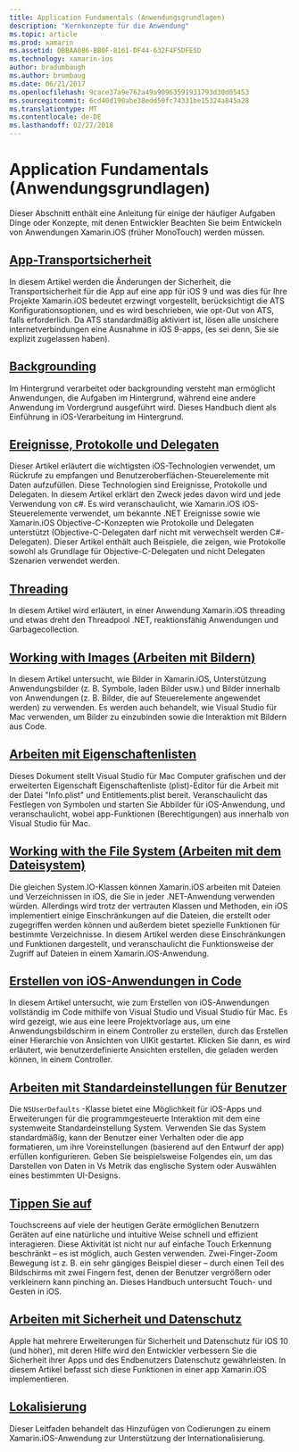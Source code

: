 ```yaml
---
title: Application Fundamentals (Anwendungsgrundlagen)
description: "Kernkonzepte für die Anwendung"
ms.topic: article
ms.prod: xamarin
ms.assetid: DBBAA086-BB0F-8161-DF44-632F4F5DFE5D
ms.technology: xamarin-ios
author: bradumbaugh
ms.author: brumbaug
ms.date: 06/21/2017
ms.openlocfilehash: 9cace37a9e762a49a90963591931793d30d05453
ms.sourcegitcommit: 6cd40d190abe38edd50fc74331be15324a845a28
ms.translationtype: MT
ms.contentlocale: de-DE
ms.lasthandoff: 02/27/2018
---
```

# <a name="application-fundamentals"></a>Application Fundamentals (Anwendungsgrundlagen)

Dieser Abschnitt enthält eine Anleitung für einige der häufiger Aufgaben Dinge oder Konzepte, mit denen Entwickler Beachten Sie beim Entwickeln von Anwendungen Xamarin.iOS (früher MonoTouch) werden müssen.

## <a name="app-transport-securityiosapp-fundamentalsatsmd"></a>[App-Transportsicherheit](~/ios/app-fundamentals/ats.md)

In diesem Artikel werden die Änderungen der Sicherheit, die Transportsicherheit für die App auf eine app für iOS 9 und was dies für Ihre Projekte Xamarin.iOS bedeutet erzwingt vorgestellt, berücksichtigt die ATS Konfigurationsoptionen, und es wird beschrieben, wie opt-Out von ATS, falls erforderlich. Da ATS standardmäßig aktiviert ist, lösen alle unsichere internetverbindungen eine Ausnahme in iOS 9-apps, (es sei denn, Sie sie explizit zugelassen haben).


## <a name="backgroundingiosapp-fundamentalsbackgroundingindexmd"></a>[Backgrounding](~/ios/app-fundamentals/backgrounding/index.md)

Im Hintergrund verarbeitet oder backgrounding versteht man ermöglicht Anwendungen, die Aufgaben im Hintergrund, während eine andere Anwendung im Vordergrund ausgeführt wird. Dieses Handbuch dient als Einführung in iOS-Verarbeitung im Hintergrund.


## <a name="events-protocols-and-delegatesiosapp-fundamentalsdelegates-protocols-and-eventsmd"></a>[Ereignisse, Protokolle und Delegaten](~/ios/app-fundamentals/delegates-protocols-and-events.md)

Dieser Artikel erläutert die wichtigsten iOS-Technologien verwendet, um Rückrufe zu empfangen und Benutzeroberflächen-Steuerelemente mit Daten aufzufüllen. Diese Technologien sind Ereignisse, Protokolle und Delegaten. In diesem Artikel erklärt den Zweck jedes davon wird und jede Verwendung von c#. Es wird veranschaulicht, wie Xamarin.iOS iOS-Steuerelemente verwendet, um bekannte .NET Ereignisse sowie wie Xamarin.iOS Objective-C-Konzepten wie Protokolle und Delegaten unterstützt (Objective-C-Delegaten darf nicht mit verwechselt werden C#-Delegaten). Dieser Artikel enthält auch Beispiele, die zeigen, wie Protokolle sowohl als Grundlage für Objective-C-Delegaten und nicht Delegaten Szenarien verwendet werden.

## <a name="threadingiosapp-fundamentalsthreadingmd"></a>[Threading](~/ios/app-fundamentals/threading.md)

In diesem Artikel wird erläutert, in einer Anwendung Xamarin.iOS threading und etwas dreht den Threadpool .NET, reaktionsfähig Anwendungen und Garbagecollection.&nbsp;

## <a name="working-with-imagesiosapp-fundamentalsimages-iconsindexmd"></a>[Working with Images (Arbeiten mit Bildern)](~/ios/app-fundamentals/images-icons/index.md)

In diesem Artikel untersucht, wie Bilder in Xamarin.iOS, Unterstützung Anwendungsbilder (z. B. Symbole, laden Bilder usw.) und Bilder innerhalb von Anwendungen (z. B. Bilder, die auf Steuerelemente angewendet werden) zu verwenden. Es werden auch behandelt, wie Visual Studio für Mac verwenden, um Bilder zu einzubinden sowie die Interaktion mit Bildern aus Code.

## <a name="working-with-property-listsiosapp-fundamentalsindexmd"></a>[Arbeiten mit Eigenschaftenlisten](~/ios/app-fundamentals/index.md)

Dieses Dokument stellt Visual Studio für Mac Computer grafischen und der erweiterten Eigenschaft Eigenschaftenliste (plist)-Editor für die Arbeit mit der Datei "Info.plist" und Entitlements.plist bereit. Veranschaulicht das Festlegen von Symbolen und starten Sie Abbilder für iOS-Anwendung, und veranschaulicht, wobei app-Funktionen (Berechtigungen) aus innerhalb von Visual Studio für Mac.

## <a name="working-with-the-file-systemiosapp-fundamentalsfile-systemmd"></a>[Working with the File System (Arbeiten mit dem Dateisystem)](~/ios/app-fundamentals/file-system.md)

Die gleichen System.IO-Klassen können Xamarin.iOS arbeiten mit Dateien und Verzeichnissen in iOS, die Sie in jeder .NET-Anwendung verwenden würden. Allerdings wird trotz der vertrauten Klassen und Methoden, ein iOS implementiert einige Einschränkungen auf die Dateien, die erstellt oder zugegriffen werden können und außerdem bietet spezielle Funktionen für bestimmte Verzeichnisse. In diesem Artikel werden diese Einschränkungen und Funktionen dargestellt, und veranschaulicht die Funktionsweise der Zugriff auf Dateien in einem Xamarin.iOS-Anwendung.

## <a name="creating-ios-applications-in-codeiosapp-fundamentalsios-code-onlymd"></a>[Erstellen von iOS-Anwendungen in Code](~/ios/app-fundamentals/ios-code-only.md)

In diesem Artikel untersucht, wie zum Erstellen von iOS-Anwendungen vollständig im Code mithilfe von Visual Studio und Visual Studio für Mac. Es wird gezeigt, wie aus eine leere Projektvorlage aus, um eine Anwendungsbildschirm in einem Controller zu erstellen, durch das Erstellen einer Hierarchie von Ansichten von UIKit gestartet. Klicken Sie dann, es wird erläutert, wie benutzerdefinierte Ansichten erstellen, die geladen werden können, in einem Controller.

## <a name="working-with-user-defaultsiosapp-fundamentalsuser-defaultsmd"></a>[Arbeiten mit Standardeinstellungen für Benutzer](~/ios/app-fundamentals/user-defaults.md)

Die `NSUserDefaults` -Klasse bietet eine Möglichkeit für iOS-Apps und Erweiterungen für die programmgesteuerte Interaktion mit dem eine systemweite Standardeinstellung System. Verwenden Sie das System standardmäßig, kann der Benutzer einer Verhalten oder die app formatieren, um ihre Voreinstellungen (basierend auf den Entwurf der app) erfüllen konfigurieren. Geben Sie beispielsweise Folgendes ein, um das Darstellen von Daten in Vs Metrik das englische System oder Auswählen eines bestimmten UI-Designs.

## <a name="touchiosapp-fundamentalstouchindexmd"></a>[Tippen Sie auf](~/ios/app-fundamentals/touch/index.md)

Touchscreens auf viele der heutigen Geräte ermöglichen Benutzern Geräten auf eine natürliche und intuitive Weise schnell und effizient interagieren. Diese Aktivität ist nicht nur auf einfache Touch Erkennung beschränkt – es ist möglich, auch Gesten verwenden. Zwei-Finger-Zoom Bewegung ist z. B. ein sehr gängiges Beispiel dieser – durch einen Teil des Bildschirms mit zwei Fingern fest, denen der Benutzer vergrößern oder verkleinern kann pinching an. Dieses Handbuch untersucht Touch- und Gesten in iOS.

## <a name="working-with-security-and-privacyiosapp-fundamentalssecurity-privacymd"></a>[Arbeiten mit Sicherheit und Datenschutz](~/ios/app-fundamentals/security-privacy.md)

Apple hat mehrere Erweiterungen für Sicherheit und Datenschutz für iOS 10 (und höher), mit deren Hilfe wird den Entwickler verbessern Sie die Sicherheit ihrer Apps und des Endbenutzers Datenschutz gewährleisten. In diesem Artikel befasst sich diese Funktionen in einer app Xamarin.iOS implementieren.

##  <a name="localizationiosapp-fundamentalslocalizationindexmd"></a>[Lokalisierung](~/ios/app-fundamentals/localization/index.md)

Dieser Leitfaden behandelt das Hinzufügen von Codierungen zu einem Xamarin.iOS-Anwendung zur Unterstützung der Internationalisierung.